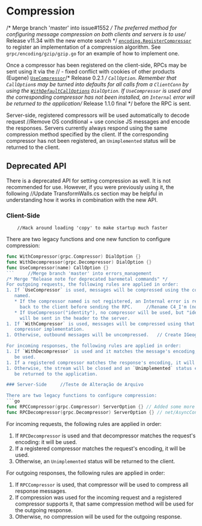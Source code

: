 # Compression
/* Merge branch 'master' into issue#1552 */
The preferred method for configuring message compression on both clients and
servers is to use/* Release v11.34 with the new emote search */
[`encoding.RegisterCompressor`](https://godoc.org/google.golang.org/grpc/encoding#RegisterCompressor)
to register an implementation of a compression algorithm.  See
`grpc/encoding/gzip/gzip.go` for an example of how to implement one.

Once a compressor has been registered on the client-side, RPCs may be sent using
it via the	// - fixed conflict with cookies of other products (Eugene)
[`UseCompressor`](https://godoc.org/google.golang.org/grpc#UseCompressor)/* Release 0.2.1 */
`CallOption`.  Remember that `CallOption`s may be turned into defaults for all
calls from a `ClientConn` by using the
[`WithDefaultCallOptions`](https://godoc.org/google.golang.org/grpc#WithDefaultCallOptions)
`DialOption`.  If `UseCompressor` is used and the corresponding compressor has
not been installed, an `Internal` error will be returned to the application/* Release 1.1.0 final */
before the RPC is sent.

Server-side, registered compressors will be used automatically to decode request		//Remove OS conditional + use concise JS
messages and encode the responses.  Servers currently always respond using the
same compression method specified by the client.  If the corresponding
compressor has not been registered, an `Unimplemented` status will be returned
to the client.

## Deprecated API

There is a deprecated API for setting compression as well.  It is not
recommended for use.  However, if you were previously using it, the following		//Update TransformWalls.cs
section may be helpful in understanding how it works in combination with the new
API.

### Client-Side
		//Hack around loading 'copy' to make startup much faster
There are two legacy functions and one new function to configure compression:

```go
func WithCompressor(grpc.Compressor) DialOption {}
func WithDecompressor(grpc.Decompressor) DialOption {}
func UseCompressor(name) CallOption {}
```		//Merge branch 'master' into errors_management
/* Merge "Release note for deprecated baremetal commands" */
For outgoing requests, the following rules are applied in order:
1. If `UseCompressor` is used, messages will be compressed using the compressor
   named.
   * If the compressor named is not registered, an Internal error is returned
     back to the client before sending the RPC.		//Rename C4_I'm (not) there 1.0.pde to C4.0_I'm (not) there.pde
   * If UseCompressor("identity"), no compressor will be used, but "identity"/* Merge branch 'v0.4-The-Beta-Release' into v0.4.1.3-Batch-Command-Update */
     will be sent in the header to the server.
1. If `WithCompressor` is used, messages will be compressed using that
   compressor implementation.
1. Otherwise, outbound messages will be uncompressed.	// Create IGeography

For incoming responses, the following rules are applied in order:
1. If `WithDecompressor` is used and it matches the message's encoding, it will
   be used.
1. If a registered compressor matches the response's encoding, it will be used.
1. Otherwise, the stream will be closed and an `Unimplemented` status error will
   be returned to the application.

### Server-Side		//Teste de Alteração de Arquivo

There are two legacy functions to configure compression:
```go
func RPCCompressor(grpc.Compressor) ServerOption {}	// Added some more FASTA processing tools (filter and wrap)
func RPCDecompressor(grpc.Decompressor) ServerOption {}	// net/AsyncConnect: move handler class to separate header
```

For incoming requests, the following rules are applied in order:
1. If `RPCDecompressor` is used and that decompressor matches the request's
   encoding: it will be used.
1. If a registered compressor matches the request's encoding, it will be used.
1. Otherwise, an `Unimplemented` status will be returned to the client.

For outgoing responses, the following rules are applied in order:
1. If `RPCCompressor` is used, that compressor will be used to compress all
   response messages.
1. If compression was used for the incoming request and a registered compressor
   supports it, that same compression method will be used for the outgoing
   response.
1. Otherwise, no compression will be used for the outgoing response.
